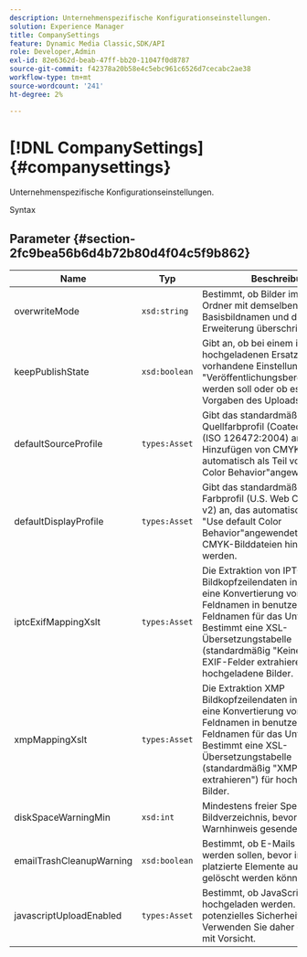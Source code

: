 ```yaml
---
description: Unternehmenspezifische Konfigurationseinstellungen.
solution: Experience Manager
title: CompanySettings
feature: Dynamic Media Classic,SDK/API
role: Developer,Admin
exl-id: 82e6362d-beab-47ff-bb20-11047f0d8787
source-git-commit: f42378a20b58e4c5ebc961c6526d7cecabc2ae38
workflow-type: tm+mt
source-wordcount: '241'
ht-degree: 2%

---
```


# [!DNL CompanySettings]{#companysettings}

Unternehmenspezifische Konfigurationseinstellungen.

Syntax

## Parameter {#section-2fc9bea56b6d4b72b80d4f04c5f9b862}

| Name | Typ | Beschreibung |
|---|---|---|
| overwriteMode | `xsd:string` | Bestimmt, ob Bilder im aktuellen Ordner mit demselben Basisbildnamen und derselben Erweiterung überschrieben werden. |
| keepPublishState | `xsd:boolean` | Gibt an, ob bei einem in IPS hochgeladenen Ersatzbild die vorhandene Einstellung &quot;Veröffentlichungsbereit&quot;beibehalten werden soll oder ob es gemäß den Vorgaben des Uploads sein soll. |
| defaultSourceProfile | `types:Asset` | Gibt das standardmäßige Quellfarbprofil (Coated FOGRA27 (ISO 126472:2004) an, das beim Hinzufügen von CMYK-Bilddateien automatisch als Teil von &quot;Use default Color Behavior&quot;angewendet wird. |
| defaultDisplayProfile | `types:Asset` | Gibt das standardmäßige interne Farbprofil (U.S. Web Coated (SWOP) v2) an, das automatisch als Teil des &quot;Use default Color Behavior&quot;angewendet wird, wenn CMYK-Bilddateien hinzugefügt werden. |
| iptcExifMappingXslt | `types:Asset` | Die Extraktion von IPTC- und EXIF-Bildkopfzeilendaten in IPS erfordert eine Konvertierung von internen Feldnamen in benutzerdefinierte Feldnamen für das Unternehmen. Bestimmt eine XSL-Übersetzungstabelle (standardmäßig &quot;Keine IPTC- oder EXIF-Felder extrahieren&quot;) für hochgeladene Bilder. |
| xmpMappingXslt | `types:Asset` | Die Extraktion XMP Bildkopfzeilendaten in IPS erfordert eine Konvertierung von internen Feldnamen in benutzerdefinierte Feldnamen für das Unternehmen. Bestimmt eine XSL-Übersetzungstabelle (standardmäßig &quot;XMP Felder nicht extrahieren&quot;) für hochgeladene Bilder. |
| diskSpaceWarningMin | `xsd:int` | Mindestens freier Speicherplatz im Bildverzeichnis, bevor ein Warnhinweis gesendet wird. |
| emailTrashCleanupWarning | `xsd:boolean` | Bestimmt, ob E-Mails gesendet werden sollen, bevor im Papierkorb platzierte Elemente automatisch gelöscht werden können. |
| javascriptUploadEnabled | `types:Asset` | Bestimmt, ob JavaScript-Dateien hochgeladen werden. Dies ist ein potenzielles Sicherheitsrisiko. Verwenden Sie daher diese Option mit Vorsicht. |

